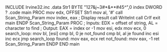 INCLUDE Irvine32.inc
.data
Str1 BYTE "127&j~3#*&**#45^",0
index DWORD ?
.code
main PROC
mov edx, OFFSET Str1
mov al, '#'
call Scan_String_Param
mov index, eax
; Display result
call WriteInt
call Crlf
exit
main ENDP
Scan_String_Param PROC
; Inputs: EDX = offset of string, AL = character to find
; Output: EAX = index or -1
mov esi, edx
mov ecx, 0
search_loop:
mov bl, [esi]
cmp bl, 0
je not_found
cmp bl, al
je found
inc esi
inc ecx
jmp search_loop
found:
mov eax, ecx
ret
not_found:
mov eax, -1
ret
Scan_String_Param ENDP
END main
